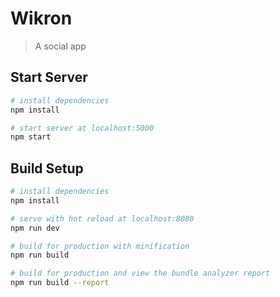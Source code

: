 # Wikron

> A social app

## Start Server
```bash
# install dependencies
npm install

# start server at localhost:5000
npm start
```

## Build Setup

``` bash
# install dependencies
npm install

# serve with hot reload at localhost:8080
npm run dev

# build for production with minification
npm run build

# build for production and view the bundle analyzer report
npm run build --report
```

